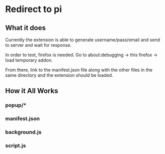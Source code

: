 # Redirect to pi

## What it does ##

Currently the extension is able to generate username/pass/email and send to server and wait for response. 

In order to test, firefox is needed. Go to about:debugging -> this firefox -> load temporary addon.  

From there, link to the manifest.json file along with the other files in the same directory and the extension should be loaded.

## How it All Works ##
### popup/* ### 
### manifest.json ###
### background.js ###
### script.js ###
